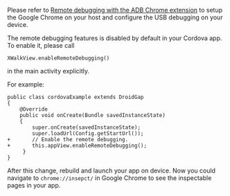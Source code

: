 Please refer to [Remote debugging with the ADB Chrome extension](https://developers.google.com/chrome-developer-tools/docs/remote-debugging#remote-debugging) to setup the Google Chrome on your host and configure the USB debugging on your device.

The remote debugging features is disabled by default in your Cordova app. To enable it, please call
    
    XWalkView.enableRemoteDebugging()

in the main activity explicitly. 

For example:


    public class cordovaExample extends DroidGap
    {
        @Override
        public void onCreate(Bundle savedInstanceState)
        {
            super.onCreate(savedInstanceState);
            super.loadUrl(Config.getStartUrl());       
    +       // Enable the remote debugging.
    +       this.appView.enableRemoteDebugging();
         }   
    }


After this change, rebuild and launch your app on device. Now you could navigate to `chrome://insepct/` in Google Chrome to see the inspectable pages in your app.